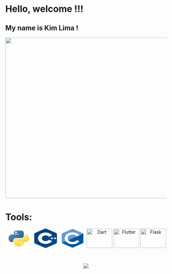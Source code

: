 
# Hello, welcome !!!
## My name is Kim Lima !

<img src="https://github.com/kimlimalima/kimlimalima/assets/86325116/54962c65-15fc-4383-b778-3ee64e2ed6ba" width="1000" height="500">

### 
<div>
  <h1>                Tools:                </h1>
  <p align="center">
    <img align="center" title="Python" height="60" width="80" src="https://raw.githubusercontent.com/devicons/devicon/master/icons/python/python-original.svg">
    <img align="center" title="C++" height="60" width="80" src="https://raw.githubusercontent.com/devicons/devicon/master/icons/cplusplus/cplusplus-plain.svg">
    <img align="center" title="C" height="60" width="80" src="https://raw.githubusercontent.com/devicons/devicon/master/icons/c/c-original.svg">
    <img align="center" title="Dart" height="60" width="80" src="https://cdn.jsdelivr.net/gh/devicons/devicon/icons/dart/dart-original.svg">
    <img align="center" title="Flutter" height="60" width="80" src="https://cdn.jsdelivr.net/gh/devicons/devicon/icons/flutter/flutter-original.svg">
    <img align="center" title="Flask" height="60" width="80" src="https://cdn.jsdelivr.net/gh/devicons/devicon/icons/flask/flask-original.svg">
  </p>
</div>
<br><br>
<div align="center">
  <a href="https://github.com/kimlimalima">
   <img height="160em" src="https://github-readme-stats.vercel.app/api/top-langs/?username=kimlimalima&locale=pt-br&hide=Jupyter%20Notebook&exclude_repo=Sistema-WEB&layout=compact&langs_count=8&theme=midnight-purple"/>
</div>  
